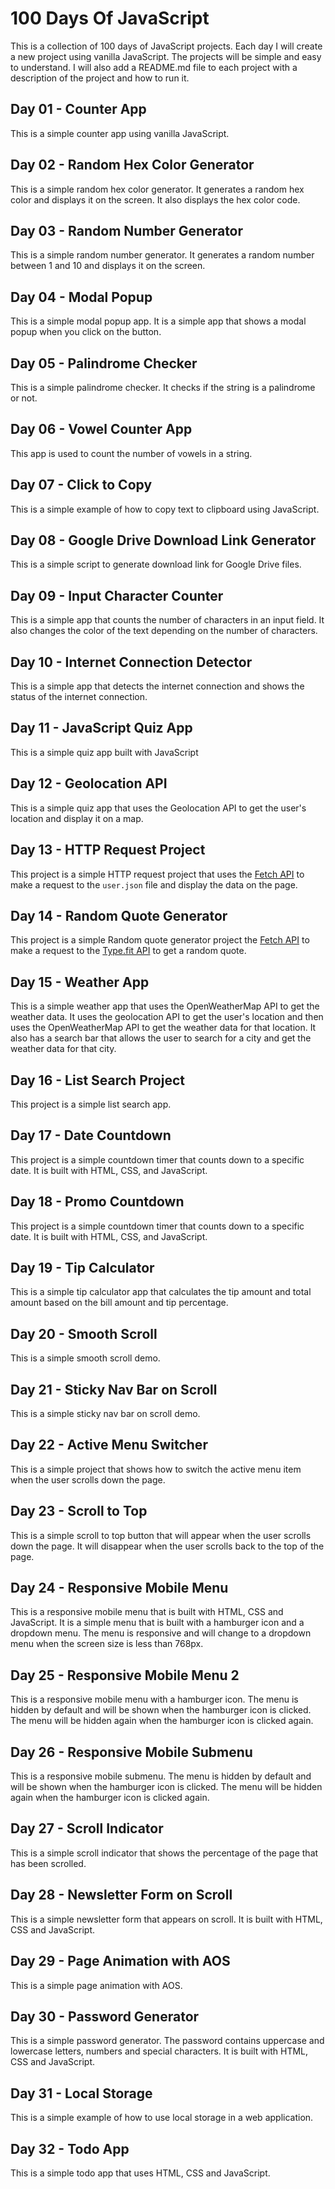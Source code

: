 # 100 Days Of JavaScript

This is a collection of 100 days of JavaScript projects. Each day I will create a new project using vanilla JavaScript. The projects will be simple and easy to understand. I will also add a README.md file to each project with a description of the project and how to run it.

## Day 01 - Counter App

This is a simple counter app using vanilla JavaScript.

## Day 02 - Random Hex Color Generator

This is a simple random hex color generator. It generates a random hex color and displays it on the screen. It also displays the hex color code.

## Day 03 - Random Number Generator

This is a simple random number generator. It generates a random number between 1 and 10 and displays it on the screen.

## Day 04 - Modal Popup

This is a simple modal popup app. It is a simple app that shows a modal popup when you click on the button.

## Day 05 - Palindrome Checker

This is a simple palindrome checker. It checks if the string is a palindrome or not.

## Day 06 - Vowel Counter App

This app is used to count the number of vowels in a string.

## Day 07 - Click to Copy

This is a simple example of how to copy text to clipboard using JavaScript.

## Day 08 - Google Drive Download Link Generator

This is a simple script to generate download link for Google Drive files.

## Day 09 - Input Character Counter

This is a simple app that counts the number of characters in an input field. It also changes the color of the text depending on the number of characters.

## Day 10 - Internet Connection Detector

This is a simple app that detects the internet connection and shows the status of the internet connection.

## Day 11 - JavaScript Quiz App

This is a simple quiz app built with JavaScript

## Day 12 - Geolocation API

This is a simple quiz app that uses the Geolocation API to get the user's location and display it on a map.

## Day 13 - HTTP Request Project

This project is a simple HTTP request project that uses the [Fetch API](https://developer.mozilla.org/en-US/docs/Web/API/Fetch_API) to make a request to the `user.json` file and display the data on the page.

## Day 14 - Random Quote Generator

This project is a simple Random quote generator project the [Fetch API](https://developer.mozilla.org/en-US/docs/Web/API/Fetch_API) to make a request to the [Type.fit API](https://type.fit/api/quotes) to get a random quote.

## Day 15 - Weather App

This is a simple weather app that uses the OpenWeatherMap API to get the weather data. It uses the geolocation API to get the user's location and then uses the OpenWeatherMap API to get the weather data for that location. It also has a search bar that allows the user to search for a city and get the weather data for that city.

## Day 16 - List Search Project

This project is a simple list search app.

## Day 17 - Date Countdown

This project is a simple countdown timer that counts down to a specific date. It is built with HTML, CSS, and JavaScript.

## Day 18 - Promo Countdown

This project is a simple countdown timer that counts down to a specific date. It is built with HTML, CSS, and JavaScript.

## Day 19 - Tip Calculator

This is a simple tip calculator app that calculates the tip amount and total amount based on the bill amount and tip percentage.

## Day 20 - Smooth Scroll

This is a simple smooth scroll demo.

## Day 21 - Sticky Nav Bar on Scroll

This is a simple sticky nav bar on scroll demo.

## Day 22 - Active Menu Switcher

This is a simple project that shows how to switch the active menu item when the user scrolls down the page.

## Day 23 - Scroll to Top

This is a simple scroll to top button that will appear when the user scrolls down the page. It will disappear when the user scrolls back to the top of the page.

## Day 24 - Responsive Mobile Menu

This is a responsive mobile menu that is built with HTML, CSS and JavaScript. It is a simple menu that is built with a hamburger icon and a dropdown menu. The menu is responsive and will change to a dropdown menu when the screen size is less than 768px.

## Day 25 - Responsive Mobile Menu 2

This is a responsive mobile menu with a hamburger icon. The menu is hidden by default and will be shown when the hamburger icon is clicked. The menu will be hidden again when the hamburger icon is clicked again.

## Day 26 - Responsive Mobile Submenu

This is a responsive mobile submenu. The menu is hidden by default and will be shown when the hamburger icon is clicked. The menu will be hidden again when the hamburger icon is clicked again.

## Day 27 - Scroll Indicator

This is a simple scroll indicator that shows the percentage of the page that has been scrolled.

## Day 28 - Newsletter Form on Scroll

This is a simple newsletter form that appears on scroll. It is built with HTML, CSS and JavaScript.

## Day 29 - Page Animation with AOS

This is a simple page animation with AOS.

## Day 30 - Password Generator

This is a simple password generator. The password contains uppercase and lowercase letters, numbers and special characters. It is built with HTML, CSS and JavaScript.

## Day 31 - Local Storage

This is a simple example of how to use local storage in a web application.

## Day 32 - Todo App

This is a simple todo app that uses HTML, CSS and JavaScript.
